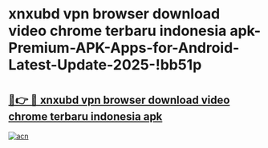 # xnxubd vpn browser download video chrome terbaru indonesia apk-Premium-APK-Apps-for-Android-Latest-Update-2025-!bb51p

# <h2><a href="https://googleone.com">🔗👉 🔴 xnxubd vpn browser download video chrome terbaru indonesia apk</a></h2>

[![acn](https://github.com/user-attachments/assets/0f9c940e-d8b0-45ae-aac7-cd30a18b3e1c)](https://googleone.com)

